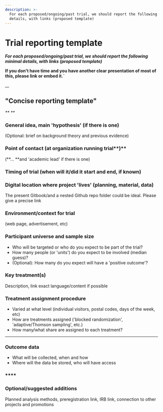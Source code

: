 ```yaml
---
description: >-
  For each proposed/ongoing/past trial, we should report the following minimal
  details, with links (proposed template)
---
```


# Trial reporting template

_**For each proposed/ongoing/past trial, we should report the following minimal details, with links (proposed template)**_

**If you don't have time and you have another clear presentation of most of this, please link or embed it.\`**

__

## "Concise reporting template"

_** **_

### **General idea, main 'hypothesis' (if there is one)**

(Optional: brief on background theory and previous evidence)



### Point of contact (at organization running trial**)**

(**... **and 'academic lead' if there is one)



### Timing of trial (when will it/did it start and end, if known)&#x20;



### Digital location where project 'lives' (planning, material, data)

The present Gitbook/and a nested Github repo folder could be ideal. Please give a precise link



### Environment/context for trial&#x20;

(web page, advertisement, etc)



### **Participant universe and sample size**

* Who will be targeted or who do you expect to be part of the trial?
* How many people (or 'units') do you expect to be involved (median guess)?
* (Optional): How many do you expect will have a 'positive outcome'?



### Key treatment(s)&#x20;

Description, link exact language/content if possible&#x20;



### Treatment assignment procedure&#x20;

* Varied at what level (individual visitors, postal codes, days of the week, etc)
* How are treatments assigned ('blocked randomization', 'adaptive/Thomson sampling', etc.)
* How many/what share are assigned to each treatment?

****

### **Outcome data**

* What will be collected, when and how
* Where will the data be stored, who will have access

### ****

### **Optional/suggested additions**

Planned analysis methods, preregistration link, IRB link, connection to other projects and promotions

